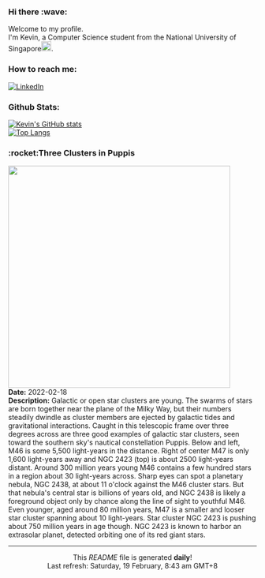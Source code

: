 <h3>Hi there :wave:</h3>

Welcome to my profile.   
I'm Kevin, a Computer Science student from the National University of Singapore<img src="https://img.icons8.com/color/96/000000/singapore-circular.png" width="20px"/>.</p>

<h3>How to reach me: </h3>
<a href="https://www.linkedin.com/in/kevin-foong/"><img alt="LinkedIn" src="https://img.shields.io/badge/linkedin-%230077B5.svg?&style=for-the-badge&logo=linkedin&logoColor=white" /></a> 

<h3>Github Stats: </h3> 

[![Kevin's GitHub stats](https://github-readme-stats.vercel.app/api?username=kevin9foong&theme=tokyonight)](https://github.com/anuraghazra/github-readme-stats) <br/>
[![Top Langs](https://github-readme-stats.vercel.app/api/top-langs/?username=kevin9foong&layout=compact&theme=tokyonight)](https://github.com/anuraghazra/github-readme-stats)

<h3>:rocket:Three Clusters in Puppis</h3> 
<img width="450" src="https:&#x2F;&#x2F;apod.nasa.gov&#x2F;apod&#x2F;image&#x2F;2202&#x2F;ThreeClustersPuppis.jpg" /><br/>
<b>Date:</b> 2022-02-18<br/>
<b>Description:</b> Galactic or open star clusters are young. The swarms of stars are born together near the plane of the Milky Way, but their numbers steadily dwindle as cluster members are ejected by galactic tides and gravitational interactions. Caught in this telescopic frame over three degrees across are three good examples of galactic star clusters, seen toward the southern sky&#39;s nautical constellation Puppis. Below and left, M46 is some 5,500 light-years in the distance. Right of center M47 is only 1,600 light-years away and NGC 2423 (top) is about 2500 light-years distant. Around 300 million years young M46 contains a few hundred stars in a region about 30 light-years across. Sharp eyes can spot a planetary nebula, NGC 2438, at about 11 o&#39;clock against the M46 cluster stars. But that nebula&#39;s central star is billions of years old, and NGC 2438 is likely a foreground object only by chance along the line of sight to youthful M46. Even younger, aged around 80 million years, M47 is a smaller and looser star cluster spanning about 10 light-years. Star cluster NGC 2423 is pushing about 750 million years in age though. NGC 2423 is known to harbor an extrasolar planet, detected orbiting one of its red giant stars.<br/>

------------
<p align="center">This <i>README</i> file is generated <b>daily</b>!</br>
Last refresh: Saturday, 19 February, 8:43 am GMT+8<br />